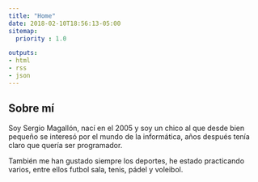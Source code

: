 ```yaml
---
title: "Home"
date: 2018-02-10T18:56:13-05:00
sitemap:
  priority : 1.0

outputs:
- html
- rss
- json
---
```

## Sobre mí
Soy Sergio Magallón, nací en el 2005 y soy un chico al que desde bien pequeño se interesó por el mundo de la informática, años después tenía claro que quería ser programador.

También me han gustado siempre los deportes, he estado practicando varios, entre ellos futbol sala, tenis, pádel y voleibol.